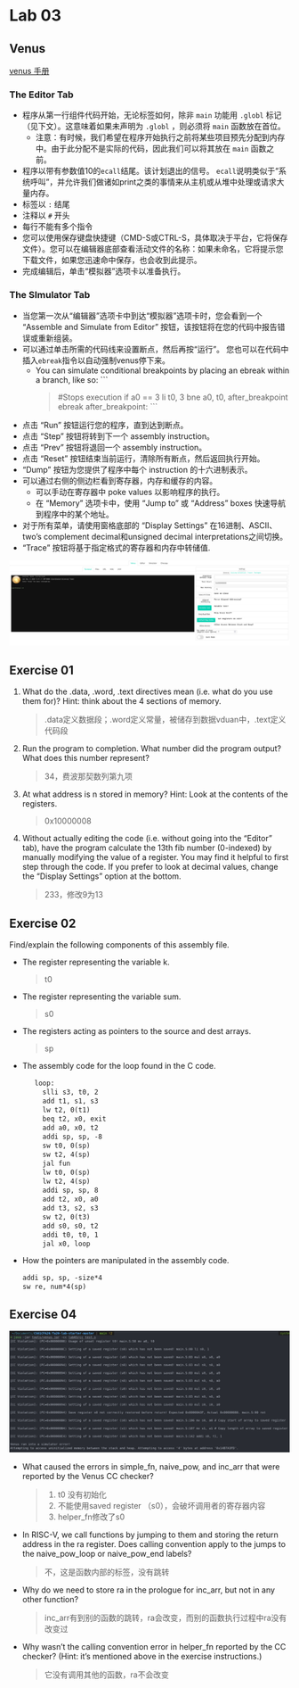 # Lab 03
## Venus
[venus 手册](https://web.archive.org/web/20201205153938/http://cs61c.org/resources/venus-reference#traces)
### The Editor Tab
- 程序从第一行组件代码开始，无论标签如何，除非 `main` 功能用 `.globl` 标记（见下文）。这意味着如果未声明为 `.globl` ，则必须将 `main` 函数放在首位。
  - 注意：有时候，我们希望在程序开始执行之前将某些项目预先分配到内存中。由于此分配不是实际的代码，因此我们可以将其放在 `main` 函数之前。
- 程序以带有参数值10的`ecall`结尾。该计划退出的信号。 `ecall`说明类似于“系统呼叫”，并允许我们做诸如print之类的事情来从主机或从堆中处理或请求大量内存。
- 标签以 `:` 结尾
- 注释以 `#` 开头
- 每行不能有多个指令
- 您可以使用保存键盘快捷键（CMD-S或CTRL-S，具体取决于平台，它将保存文件）。您可以在编辑器底部查看活动文件的名称：如果未命名，它将提示您下载文件，如果您迅速命中保存，也会收到此提示。
- 完成编辑后，单击“模拟器”选项卡以准备执行。
### The SImulator Tab
- 当您第一次从“编辑器”选项卡中到达“模拟器”选项卡时，您会看到一个 “Assemble and Simulate from Editor” 按钮，该按钮将在您的代码中报告错误或重新组装。
- 可以通过单击所需的代码线来设置断点，然后再按“运行”。 您也可以在代码中插入`ebreak`指令以自动强制venus停下来。
  - You can simulate conditional breakpoints by placing an ebreak within a branch, like so: ```
    > #Stops execution if a0 == 3 li t0, 3 bne a0, t0, after_breakpoint ebreak after_breakpoint: ```
- 点击 “Run” 按钮运行您的程序，直到达到断点。
- 点击 “Step” 按钮将转到下一个 assembly instruction。
- 点击 “Prev” 按钮将退回一个 assembly instruction。
- 点击 “Reset” 按钮结束当前运行，清除所有断点，然后返回执行开始。
- “Dump” 按钮为您提供了程序中每个 instruction 的十六进制表示。
- 可以通过右侧的侧边栏看到寄存器，内存和缓存的内容。
  - 可以手动在寄存器中 poke values 以影响程序的执行。
  - 在 “Memory” 选项卡中，使用 “Jump to” 或 “Address” boxes 快速导航到程序中的某个地址。
- 对于所有菜单，请使用窗格底部的 “Display Settings” 在16进制、ASCII、two’s complement decimal和unsigned decimal interpretations之间切换。
-  “Trace” 按钮将基于指定格式的寄存器和内存中转储值.

![](lab03/venus.png)  

## Exercise 01

1) What do the .data, .word, .text directives mean (i.e. what do you use them for)? Hint: think about the 4 sections of memory.
   > .data定义数据段；.word定义常量，被储存到数据vduan中，.text定义代码段
2) Run the program to completion. What number did the program output? What does this number represent?
   > 34，费波那契数列第九项
3) At what address is n stored in memory? Hint: Look at the contents of the registers.
   > 0x10000008
4) Without actually editing the code (i.e. without going into the “Editor” tab), have the program calculate the 13th fib number (0-indexed) by manually modifying the value of a register. You may find it helpful to first step through the code. If you prefer to look at decimal values, change the “Display Settings” option at the bottom.
   > 233，修改9为13

## Exercise 02
Find/explain the following components of this assembly file.

   - The register representing the variable k.
      > t0
   - The register representing the variable sum.
      >  s0
   - The registers acting as pointers to the source and dest arrays.
      > sp 
   - The assembly code for the loop found in the C code.
       ```rsicv
          loop:
            slli s3, t0, 2
            add t1, s1, s3
            lw t2, 0(t1)
            beq t2, x0, exit
            add a0, x0, t2
            addi sp, sp, -8
            sw t0, 0(sp)
            sw t2, 4(sp)
            jal fun
            lw t0, 0(sp)
            lw t2, 4(sp)
            addi sp, sp, 8
            add t2, x0, a0
            add t3, s2, s3
            sw t2, 0(t3)
            add s0, s0, t2
            addi t0, t0, 1
            jal x0, loop
        ``` 
   - How the pointers are manipulated in the assembly code.
      ```riscv
      addi sp, sp, -size*4
      sw re, num*4(sp)
      ```
## Exercise 04
![](lab03/ccerror.jpg)
- What caused the errors in simple_fn, naive_pow, and inc_arr that were reported by the Venus CC checker?
   > 1. t0 没有初始化  
   > 2. 不能使用saved register （s0），会破坏调用者的寄存器内容
   > 3. helper_fn修改了s0
- In RISC-V, we call functions by jumping to them and storing the return address in the ra register. Does calling convention apply to the jumps to the naive_pow_loop or naive_pow_end labels?
   > 不，这是函数内部的标签，没有跳转
- Why do we need to store ra in the prologue for inc_arr, but not in any other function?
  > inc_arr有到别的函数的跳转，ra会改变，而别的函数执行过程中ra没有改变过
- Why wasn’t the calling convention error in helper_fn reported by the CC checker? (Hint: it’s mentioned above in the exercise instructions.)
  > 它没有调用其他的函数，ra不会改变